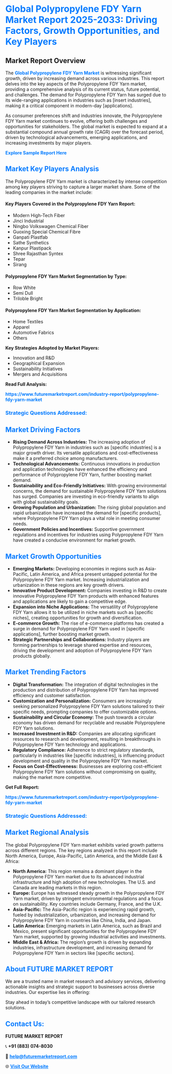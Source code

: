 <h1 style="color: #007BFF;">Global Polypropylene FDY Yarn Market Report 2025-2033: Driving Factors, Growth Opportunities, and Key Players</h1>

<section id="overview">
<h2>Market Report Overview</h2>
<p>The <a href="https://www.futuremarketreport.com/industry-report/polypropylene-fdy-yarn-market" style="color: #007BFF; text-decoration: none;"><strong>Global Polypropylene FDY Yarn Market</strong></a> is witnessing significant growth, driven by increasing demand across various industries. This report delves into the key aspects of the Polypropylene FDY Yarn market, providing a comprehensive analysis of its current status, future potential, and challenges. The demand for Polypropylene FDY Yarn has surged due to its wide-ranging applications in industries such as [insert industries], making it a critical component in modern-day [applications].</p>
<p>As consumer preferences shift and industries innovate, the Polypropylene FDY Yarn market continues to evolve, offering both challenges and opportunities for stakeholders. The global market is expected to expand at a substantial compound annual growth rate (CAGR) over the forecast period, driven by technological advancements, emerging applications, and increasing investments by major players.</p>
</section>

<section id="overview">
<p><a href="https://www.futuremarketreport.com/request-sample/reportId=57188" style="color: #007BFF; text-decoration: none;"><strong>Explore Sample Report Here</strong></a></p>
</section>

<section id="key-players">
<h2 style="color: #007BFF;">Market Key Players Analysis</h2>
<p>The Polypropylene FDY Yarn market is characterized by intense competition among key players striving to capture a larger market share. Some of the leading companies in the market include:</p>
<h4>Key Players Covered in the Polypropylene FDY Yarn Report:</h4>
<ul><li>Modern High-Tech Fiber</li><li>Jinci Industrial</li><li>Ningbo Volkswagen Chemical Fiber</li><li>Guoxing Special Chemical Fibre</li><li>Ganpati Plastfab</li><li>Sathe Synthetics</li><li>Kanpur Plastipack</li><li>Shree Rajasthan Syntex</li><li>Tepar</li><li>Sirang</li></ul>
<h4>Polypropylene FDY Yarn Market Segmentation by Type:</h4>
<ul><li>Row White</li><li>Semi Dull</li><li>Triloble Bright</li></ul>

<h4>Polypropylene FDY Yarn Market Segmentation by Application:</h4>
<ul><li>Home Textiles</li><li>Apparel</li><li>Automotive Fabrics</li><li>Others</li></ul>
<p><strong>Key Strategies Adopted by Market Players:</strong></p>
<ul>
<li>Innovation and R&D</li>
<li>Geographical Expansion</li>
<li>Sustainability Initiatives</li>
<li>Mergers and Acquisitions</li>
</ul>
</section>

<section>
<p><strong>Read Full Analysis: </strong></p><a href="https://www.futuremarketreport.com/industry-report/polypropylene-fdy-yarn-market" style="color: #007BFF; text-decoration: none;"><strong>https://www.futuremarketreport.com/industry-report/polypropylene-fdy-yarn-market</strong></a>
<h3 style="color: #007BFF;">Strategic Questions Addressed:</h3>
</section>

<section id="driving-factors">
<h2 style="color: #007BFF;">Market Driving Factors</h2>
<ul>
<li><strong>Rising Demand Across Industries:</strong> The increasing adoption of Polypropylene FDY Yarn in industries such as [specific industries] is a major growth driver. Its versatile applications and cost-effectiveness make it a preferred choice among manufacturers.</li>
<li><strong>Technological Advancements:</strong> Continuous innovations in production and application technologies have enhanced the efficiency and performance of Polypropylene FDY Yarn, further boosting market demand.</li>
<li><strong>Sustainability and Eco-Friendly Initiatives:</strong> With growing environmental concerns, the demand for sustainable Polypropylene FDY Yarn solutions has surged. Companies are investing in eco-friendly variants to align with global sustainability goals.</li>
<li><strong>Growing Population and Urbanization:</strong> The rising global population and rapid urbanization have increased the demand for [specific products], where Polypropylene FDY Yarn plays a vital role in meeting consumer needs.</li>
<li><strong>Government Policies and Incentives:</strong> Supportive government regulations and incentives for industries using Polypropylene FDY Yarn have created a conducive environment for market growth.</li>
</ul>
</section>

<section id="growth-opportunities">
<h2 style="color: #007BFF;">Market Growth Opportunities</h2>
<ul>
<li><strong>Emerging Markets:</strong> Developing economies in regions such as Asia-Pacific, Latin America, and Africa present untapped potential for the Polypropylene FDY Yarn market. Increasing industrialization and urbanization in these regions are key growth drivers.</li>
<li><strong>Innovative Product Development:</strong> Companies investing in R&D to create innovative Polypropylene FDY Yarn products with enhanced features and applications are likely to gain a competitive edge.</li>
<li><strong>Expansion into Niche Applications:</strong> The versatility of Polypropylene FDY Yarn allows it to be utilized in niche markets such as [specific niches], creating opportunities for growth and diversification.</li>
<li><strong>E-commerce Growth:</strong> The rise of e-commerce platforms has created a surge in demand for Polypropylene FDY Yarn used in [specific applications], further boosting market growth.</li>
<li><strong>Strategic Partnerships and Collaborations:</strong> Industry players are forming partnerships to leverage shared expertise and resources, driving the development and adoption of Polypropylene FDY Yarn products globally.</li>
</ul>
</section>

<section id="trending-factors">
<h2 style="color: #007BFF;">Market Trending Factors</h2>
<ul>
<li><strong>Digital Transformation:</strong> The integration of digital technologies in the production and distribution of Polypropylene FDY Yarn has improved efficiency and customer satisfaction.</li>
<li><strong>Customization and Personalization:</strong> Consumers are increasingly seeking personalized Polypropylene FDY Yarn solutions tailored to their specific needs, prompting companies to offer customizable options.</li>
<li><strong>Sustainability and Circular Economy:</strong> The push towards a circular economy has driven demand for recyclable and reusable Polypropylene FDY Yarn solutions.</li>
<li><strong>Increased Investment in R&D:</strong> Companies are allocating significant resources to research and development, resulting in breakthroughs in Polypropylene FDY Yarn technology and applications.</li>
<li><strong>Regulatory Compliance:</strong> Adherence to strict regulatory standards, particularly in industries like [specific industries], is influencing product development and quality in the Polypropylene FDY Yarn market.</li>
<li><strong>Focus on Cost-Effectiveness:</strong> Businesses are exploring cost-efficient Polypropylene FDY Yarn solutions without compromising on quality, making the market more competitive.</li>
</ul>
</section>

<section>
<p><strong>Get Full Report: </strong></p><a href="https://www.futuremarketreport.com/industry-report/polypropylene-fdy-yarn-market" style="color: #007BFF; text-decoration: none;"><strong>https://www.futuremarketreport.com/industry-report/polypropylene-fdy-yarn-market</strong></a>
<h3 style="color: #007BFF;">Strategic Questions Addressed:</h3>
</section>


<section id="regional-analysis">
<h2 style="color: #007BFF;">Market Regional Analysis</h2>
<p>The global Polypropylene FDY Yarn market exhibits varied growth patterns across different regions. The key regions analyzed in this report include North America, Europe, Asia-Pacific, Latin America, and the Middle East & Africa:</p>
<ul>
<li><strong>North America:</strong> This region remains a dominant player in the Polypropylene FDY Yarn market due to its advanced industrial infrastructure and high adoption of new technologies. The U.S. and Canada are leading markets in this region.</li>
<li><strong>Europe:</strong> Europe has witnessed steady growth in the Polypropylene FDY Yarn market, driven by stringent environmental regulations and a focus on sustainability. Key countries include Germany, France, and the U.K.</li>
<li><strong>Asia-Pacific:</strong> The Asia-Pacific region is experiencing rapid growth, fueled by industrialization, urbanization, and increasing demand for Polypropylene FDY Yarn in countries like China, India, and Japan.</li>
<li><strong>Latin America:</strong> Emerging markets in Latin America, such as Brazil and Mexico, present significant opportunities for the Polypropylene FDY Yarn market, supported by growing industrial activities and investments.</li>
<li><strong>Middle East & Africa:</strong> The region’s growth is driven by expanding industries, infrastructure development, and increasing demand for Polypropylene FDY Yarn in sectors like [specific sectors].</li>
</ul>
</section>

<footer>
<h2 style="color: #007BFF;">About FUTURE MARKET REPORT</h2>
<p>We are a trusted name in market research and advisory services, delivering actionable insights and strategic support to businesses across diverse industries. Our expertise lies in offering:</p>

<p>Stay ahead in today’s competitive landscape with our tailored research solutions.</p>

<h2 style="color: #007BFF;">Contact Us:</h2>
<p><strong>FUTURE MARKET REPORT</strong></p>
<p>📞 <strong>+91 (883) 074-8030</strong></p>
<p>📧 <strong><a href="mailto:help@futuremarketreport.com" style="color: #007BFF;">help@futuremarketreport.com</a></strong></p>
<p>🌐 <strong><a href="https://www.futuremarketreport.com/" style="color: #007BFF;">Visit Our Website</a></strong></p>
</footer>